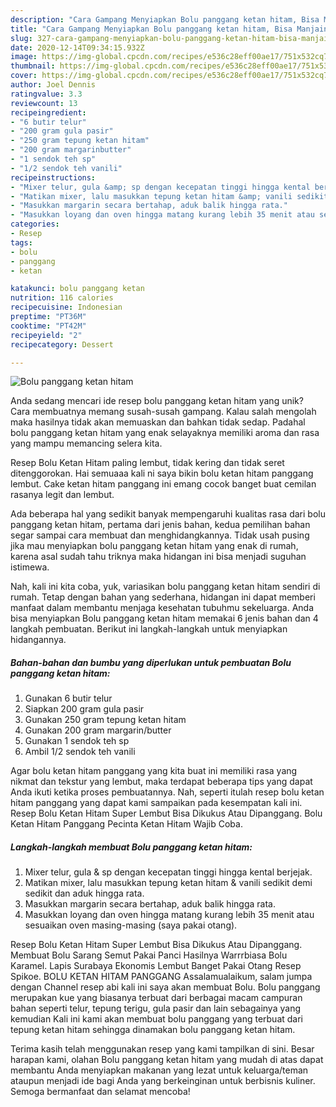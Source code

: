 ```yaml
---
description: "Cara Gampang Menyiapkan Bolu panggang ketan hitam, Bisa Manjain Lidah"
title: "Cara Gampang Menyiapkan Bolu panggang ketan hitam, Bisa Manjain Lidah"
slug: 327-cara-gampang-menyiapkan-bolu-panggang-ketan-hitam-bisa-manjain-lidah
date: 2020-12-14T09:34:15.932Z
image: https://img-global.cpcdn.com/recipes/e536c28eff00ae17/751x532cq70/bolu-panggang-ketan-hitam-foto-resep-utama.jpg
thumbnail: https://img-global.cpcdn.com/recipes/e536c28eff00ae17/751x532cq70/bolu-panggang-ketan-hitam-foto-resep-utama.jpg
cover: https://img-global.cpcdn.com/recipes/e536c28eff00ae17/751x532cq70/bolu-panggang-ketan-hitam-foto-resep-utama.jpg
author: Joel Dennis
ratingvalue: 3.3
reviewcount: 13
recipeingredient:
- "6 butir telur"
- "200 gram gula pasir"
- "250 gram tepung ketan hitam"
- "200 gram margarinbutter"
- "1 sendok teh sp"
- "1/2 sendok teh vanili"
recipeinstructions:
- "Mixer telur, gula &amp; sp dengan kecepatan tinggi hingga kental berjejak."
- "Matikan mixer, lalu masukkan tepung ketan hitam &amp; vanili sedikit demi sedikit dan aduk hingga rata."
- "Masukkan margarin secara bertahap, aduk balik hingga rata."
- "Masukkan loyang dan oven hingga matang kurang lebih 35 menit atau sesuaikan oven masing-masing (saya pakai otang)."
categories:
- Resep
tags:
- bolu
- panggang
- ketan

katakunci: bolu panggang ketan 
nutrition: 116 calories
recipecuisine: Indonesian
preptime: "PT36M"
cooktime: "PT42M"
recipeyield: "2"
recipecategory: Dessert

---
```



![Bolu panggang ketan hitam](https://img-global.cpcdn.com/recipes/e536c28eff00ae17/751x532cq70/bolu-panggang-ketan-hitam-foto-resep-utama.jpg)

Anda sedang mencari ide resep bolu panggang ketan hitam yang unik? Cara membuatnya memang susah-susah gampang. Kalau salah mengolah maka hasilnya tidak akan memuaskan dan bahkan tidak sedap. Padahal bolu panggang ketan hitam yang enak selayaknya memiliki aroma dan rasa yang mampu memancing selera kita.

Resep Bolu Ketan Hitam paling lembut, tidak kering dan tidak seret ditenggorokan. Hai semuaaa kali ni saya bikin bolu ketan hitam panggang lembut. Cake ketan hitam panggang ini emang cocok banget buat cemilan rasanya legit dan lembut.

Ada beberapa hal yang sedikit banyak mempengaruhi kualitas rasa dari bolu panggang ketan hitam, pertama dari jenis bahan, kedua pemilihan bahan segar sampai cara membuat dan menghidangkannya. Tidak usah pusing jika mau menyiapkan bolu panggang ketan hitam yang enak di rumah, karena asal sudah tahu triknya maka hidangan ini bisa menjadi suguhan istimewa.


Nah, kali ini kita coba, yuk, variasikan bolu panggang ketan hitam sendiri di rumah. Tetap dengan bahan yang sederhana, hidangan ini dapat memberi manfaat dalam membantu menjaga kesehatan tubuhmu sekeluarga. Anda bisa menyiapkan Bolu panggang ketan hitam memakai 6 jenis bahan dan 4 langkah pembuatan. Berikut ini langkah-langkah untuk menyiapkan hidangannya.

<!--inarticleads1-->

##### Bahan-bahan dan bumbu yang diperlukan untuk pembuatan Bolu panggang ketan hitam:

1. Gunakan 6 butir telur
1. Siapkan 200 gram gula pasir
1. Gunakan 250 gram tepung ketan hitam
1. Gunakan 200 gram margarin/butter
1. Gunakan 1 sendok teh sp
1. Ambil 1/2 sendok teh vanili


Agar bolu ketan hitam panggang yang kita buat ini memiliki rasa yang nikmat dan tekstur yang lembut, maka terdapat beberapa tips yang dapat Anda ikuti ketika proses pembuatannya. Nah, seperti itulah resep bolu ketan hitam panggang yang dapat kami sampaikan pada kesempatan kali ini. Resep Bolu Ketan Hitam Super Lembut Bisa Dikukus Atau Dipanggang. Bolu Ketan Hitam Panggang Pecinta Ketan Hitam Wajib Coba. 

<!--inarticleads2-->

##### Langkah-langkah membuat Bolu panggang ketan hitam:

1. Mixer telur, gula &amp; sp dengan kecepatan tinggi hingga kental berjejak.
1. Matikan mixer, lalu masukkan tepung ketan hitam &amp; vanili sedikit demi sedikit dan aduk hingga rata.
1. Masukkan margarin secara bertahap, aduk balik hingga rata.
1. Masukkan loyang dan oven hingga matang kurang lebih 35 menit atau sesuaikan oven masing-masing (saya pakai otang).


Resep Bolu Ketan Hitam Super Lembut Bisa Dikukus Atau Dipanggang. Membuat Bolu Sarang Semut Pakai Panci Hasilnya Warrrbiasa Bolu Karamel. Lapis Surabaya Ekonomis Lembut Banget Pakai Otang Resep Spikoe. BOLU KETAN HITAM PANGGANG Assalamualaikum, salam jumpa dengan Channel resep abi kali ini saya akan membuat Bolu. Bolu panggang merupakan kue yang biasanya terbuat dari berbagai macam campuran bahan seperti telur, tepung terigu, gula pasir dan lain sebagainya yang kemudian Kali ini kami akan membuat bolu panggang yang terbuat dari tepung ketan hitam sehingga dinamakan bolu panggang ketan hitam. 

Terima kasih telah menggunakan resep yang kami tampilkan di sini. Besar harapan kami, olahan Bolu panggang ketan hitam yang mudah di atas dapat membantu Anda menyiapkan makanan yang lezat untuk keluarga/teman ataupun menjadi ide bagi Anda yang berkeinginan untuk berbisnis kuliner. Semoga bermanfaat dan selamat mencoba!

